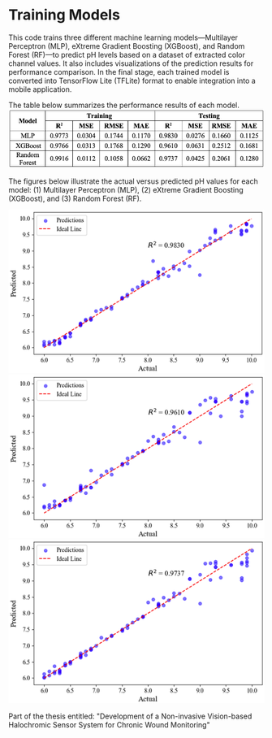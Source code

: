 # Training Models

This code trains three different machine learning models—Multilayer Perceptron (MLP), eXtreme Gradient Boosting (XGBoost), and Random Forest (RF)—to predict pH levels based on a dataset of extracted color channel values. It also includes visualizations of the prediction results for performance comparison. In the final stage, each trained model is converted into TensorFlow Lite (TFLite) format to enable integration into a mobile application.

The table below summarizes the performance results of each model.
![Diagram](assets/fig1.png)

The figures below illustrate the actual versus predicted pH values for each model: (1) Multilayer Perceptron (MLP), (2) eXtreme Gradient Boosting (XGBoost), and (3) Random Forest (RF).

![Diagram](assets/fig2.png)
![Diagram](assets/fig3.png)
![Diagram](assets/fig4.png)

Part of the thesis entitled: "Development of a Non-invasive Vision-based Halochromic Sensor System for Chronic Wound Monitoring"
